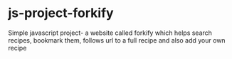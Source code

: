 # js-project-forkify
Simple javascript project- a website called forkify which helps search recipes, bookmark them, follows url to a full recipe and also add your own recipe
